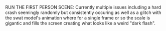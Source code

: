 RUN THE FIRST PERSON SCENE:
Currently multiple issues including a hard crash seemingly randomly but consistently occuring as well as a glitch with the swat model's animation where for a single frame or so the scale is gigantic and fills the screen creating what looks like a weird "dark flash".
